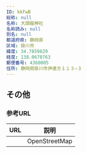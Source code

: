 ```yaml
---
ID: kkFwB
総称: null
名称: 大頭龍神社
名称読み: null
別名: null
都道府県: 静岡県
区域: 掛川市
緯度: 34.7859829
経度: 138.0670763
郵便番号: 4360005
住所: 静岡県掛川市伊達方１１３−３
---
```


## その他

### 参考URL

| URL | 説明          |
| --- | ------------- |
|     | OpenStreetMap |
